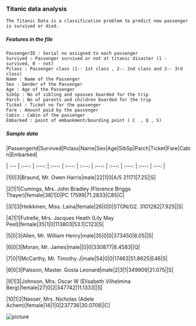 ### Titanic data analysis
	The Titanic Data is a classification problem to predict new passenger is survived or died.
##### Features in the file 
    PassengerID : Serial no assigned to each passenger
    Survived : Passenger survived or not at titanic disaster (1 - survived, 0 - not)
    Pclass : Passenger class (1-- 1st class , 2-- 2nd class and 3-- 3rd class)
    Name : Name of the Passenger
    Sex : Gender of the Passenger
    Age : Age of the Passenger
    SibSp : No of sibling and spouses boarded for the trip
    Parch : No of parents and children boarded for the trip
    Ticket : Ticket no for the passenger 
    Fare : Amount paid by the passenger
    Cabin : Cabin of the passenger
    Embarked : point of embankment/boarding point ( C  , Q , S)
##### Sample data
|PassengerId|Survived|Pclass|Name|Sex|Age|SibSp|Parch|Ticket|Fare|Cabin|Embarked|

| --- | :---: | :---: | :---: | :---: | :---: | :---: | :---: | :---: | :---: | ---: |

|1|0|3|Braund, Mr. Owen Harris|male|22|1|0|A/5 21171|7.25||S|

|2|1|1|Cumings, Mrs. John Bradley (Florence Briggs Thayer)|female|38|1|0|PC 17599|71.2833|C85|C|

|3|1|3|Heikkinen, Miss. Laina|female|26|0|0|STON/O2. 3101282|7.925||S|

|4|1|1|Futrelle, Mrs. Jacques Heath (Lily May Peel)|female|35|1|0|113803|53.1|C123|S|

|5|0|3|Allen, Mr. William Henry|male|35|0|0|373450|8.05||S|

|6|0|3|Moran, Mr. James|male||0|0|330877|8.4583||Q|

|7|0|1|McCarthy, Mr. Timothy J|male|54|0|0|17463|51.8625|E46|S|

|8|0|3|Palsson, Master. Gosta Leonard|male|2|3|1|349909|21.075||S|

|9|1|3|Johnson, Mrs. Oscar W (Elisabeth Vilhelmina Berg)|female|27|0|2|347742|11.1333||S|

|10|1|2|Nasser, Mrs. Nicholas (Adele Achem)|female|14|1|0|237736|30.0708||C|

![picture](https://github.com/sksumanta/DatascienceNml/tree/master/AllProjectImages/titanic)
